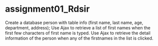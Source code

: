 # assignment01_Rdsir
Create a database person with table info (first name, last name, age, department, address);  Use Ajax to retrieve a list of first names when the first few characters of first name is typed.  Use Ajax to retrieve the detail information of the person when any of the firstnames in the list  is clicked.
